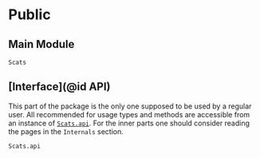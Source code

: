 # Public

## Main Module

```@docs
Scats
```

## [Interface](@id API)

This part of the package is the only one supposed to be used by a regular user.
All recommended for usage types and methods are accessible from an instance of
[`Scats.api`](@ref).
For the inner parts one should consider reading the pages in the `Internals` section.

```@docs
Scats.api
```
